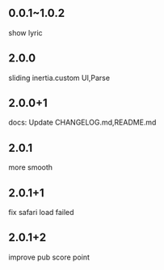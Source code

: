 ## 0.0.1~1.0.2
show lyric
## 2.0.0
sliding inertia.custom UI,Parse
## 2.0.0+1
docs: Update CHANGELOG.md,README.md
## 2.0.1
more smooth
## 2.0.1+1
fix safari load failed
## 2.0.1+2
improve pub score point